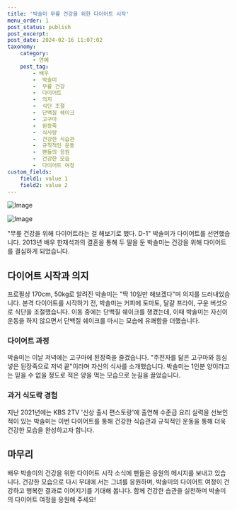 ```yaml
---
title: '박솔미 무릎 건강을 위한 다이어트 시작'
menu_order: 1
post_status: publish
post_excerpt: 
post_date: 2024-02-16 11:07:02
taxonomy:
    category:
        - 연예
    post_tag:
        - 배우
        -  박솔미
        -  무릎 건강
        -  다이어트
        -  의지
        -  식단 조절
        -  단백질 쉐이크
        -  고구마
        -  된장죽
        -  식사량
        -  건강한 식습관
        -  규칙적인 운동
        -  팬들의 응원
        -  건강한 모습
        -  다이어트 여정
custom_fields:
    field1: value 1
    field2: value 2
---
```


![Image](https://mimgnews.pstatic.net/image/076/2024/02/16/2024021601001037700144182_20240216065203685.jpg?type=w540)

![Image](https://ssl.pstatic.net/mimgnews/image/076/2024/02/16/2024021601001037700144181_20240216065203691.jpg?type=w540)

"무릎 건강을 위해 다이어트라는 걸 해보기로 했다. D-1" 박솔미가 다이어트를 선언했습니다. 2013년 배우 한재석과의 결혼을 통해 두 딸을 둔 박솔미는 건강을 위해 다이어트를 결심하게 되었습니다.
## 다이어트 시작과 의지
프로필상 170cm, 50kg로 알려진 박솔미는 "딱 10일만 해보겠다"며 의지를 드러내었습니다. 본격 다이어트를 시작하기 전, 박솔미는 커피에 토마토, 달걀 프라이, 구운 버섯으로 식단을 조절했습니다. 이동 중에는 단백질 쉐이크를 챙겼는데, 이때 박솔미는 자신이 운동을 하지 않으면서 단백질 쉐이크를 마시는 모습에 유쾌함을 더했습니다.
### 다이어트 과정
박솔미는 이날 저녁에는 고구마에 된장죽을 즐겼습니다. "주전자를 닮은 고구마와 등심 넣은 된장죽으로 저녁 끝"이라며 자신의 식사를 소개했습니다. 박솔미는 1인분 양이라고는 믿을 수 없을 정도로 적은 양을 먹는 모습으로 눈길을 끌었습니다.
### 과거 식도락 경험
지난 2021년에는 KBS 2TV '신상 출시 편스토랑'에 출연해 수준급 요리 실력을 선보인 적이 있는 박솔미는 이번 다이어트를 통해 건강한 식습관과 규칙적인 운동을 통해 더욱 건강한 모습을 완성하고자 합니다.
## 마무리
배우 박솔미의 건강을 위한 다이어트 시작 소식에 팬들은 응원의 메시지를 보내고 있습니다. 건강한 모습으로 다시 무대에 서는 그녀를 응원하며, 박솔미의 다이어트 여정이 건강하고 행복한 결과로 이어지기를 기대해 봅니다. 함께 건강한 습관을 실천하며 박솔미의 다이어트 여정을 응원해 주세요!
